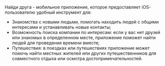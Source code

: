 Найди друга - мобильное приложение, которое предоставляет iOS-пользователю удобный инструмент для:

- Знакомства с новыми людьми, помогать находить людей с общими интересами и устанавливать новые контакты;
- Возможность поиска компании по интересам: если у вас нет друзей или знакомых в определенном месте, приложение поможет найти людей для проведения времени вместе;
- Путешествия: в поездках или путешествиях приложение может помочь найти местных жителей или других путешественников для совместного отдыха или осмотра достопримечательностей.